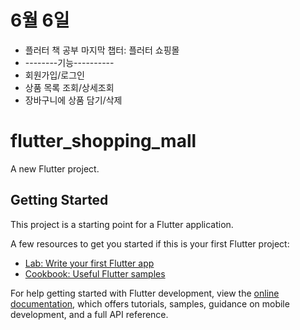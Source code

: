 # 6월 6일
- 플러터 책 공부 마지막 챕터: 플러터 쇼핑몰
- --------기능----------
- 회원가입/로그인
- 상품 목록 조회/상세조회
- 장바구니에 상품 담기/삭제

# flutter_shopping_mall

A new Flutter project.

## Getting Started

This project is a starting point for a Flutter application.

A few resources to get you started if this is your first Flutter project:

- [Lab: Write your first Flutter app](https://docs.flutter.dev/get-started/codelab)
- [Cookbook: Useful Flutter samples](https://docs.flutter.dev/cookbook)

For help getting started with Flutter development, view the
[online documentation](https://docs.flutter.dev/), which offers tutorials,
samples, guidance on mobile development, and a full API reference.
